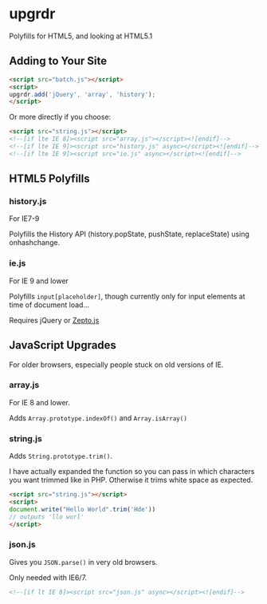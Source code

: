 upgrdr
======

Polyfills for HTML5, and looking at HTML5.1

## Adding to Your Site ##

```html
<script src="batch.js"></script>
<script>
upgrdr.add('jQuery', 'array', 'history');
</script>
```

Or more directly if you choose:

```html
<script src="string.js"></script>
<!--[if lte IE 8]><script src="array.js"></script><![endif]-->
<!--[if lte IE 9]><script src="history.js" async></script><![endif]-->
<!--[if lte IE 9]><script src="ie.js" async></script><![endif]-->
```

## HTML5 Polyfills ##

### history.js ###

For IE7-9

Polyfills the History API (history.popState, pushState, replaceState) using onhashchange.

### ie.js ###

For IE 9 and lower

Polyfills `input[placeholder]`, though currently only for input elements at time of document load...

Requires jQuery or [Zepto.js](http://zeptojs.com/)

## JavaScript Upgrades ##

For older browsers, especially people stuck on old versions of IE.

### array.js ###

For IE 8 and lower.

Adds `Array.prototype.indexOf()` and `Array.isArray()`

### string.js ###

Adds `String.prototype.trim()`.

I have actually expanded the function so you can pass in which characters you want trimmed like in PHP. Otherwise it trims white space as expected.

```html
<script src="string.js"></script>
<script>
document.write("Hello World".trim('Hde'))
// outputs 'llo worl'
</script>
```

### json.js ###

Gives you `JSON.parse()` in very old browsers.

Only needed with IE6/7.

```html
<!--[if lt IE 8]><script src="json.js" async></script><![endif]-->
```
